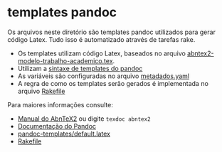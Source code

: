# templates pandoc

Os arquivos neste diretório são templates pandoc utilizados para gerar código 
Latex. Tudo isso é automatizado através de tarefas rake.

- Os templates utilizam código Latex, baseados no arquivo [abntex2-modelo-trabalho-academico.tex](https://github.com/abntex/abntex2/blob/master/doc/latex/abntex2/examples/abntex2-modelo-trabalho-academico.tex).
- Utilizam a [sintaxe de templates do pandoc](http://pandoc.org/README.html#templates)
- As variáveis são configuradas no arquivo [metadados.yaml](https://github.com/abntex/trabalho-academico-pandoc-abntex2/blob/master/metadados.yaml)
- A regra de como os templates serão gerados é implementada no arquivo [Rakefile](https://github.com/abntex/trabalho-academico-pandoc-abntex2/blob/master/Rakefile)

Para maiores informações consulte:

- [Manual do AbnTeX2](ftp://ftp.dante.de/tex-archive/macros/latex/contrib/abntex2/doc/abntex2.pdf) ou digite `texdoc abntex2`
- [Documentação do Pandoc](http://pandoc.org/README.html)
- [pandoc-templates/default.latex](https://github.com/jgm/pandoc-templates/blob/master/default.latex)
- [Rakefile](https://github.com/abntex/trabalho-academico-pandoc-abntex2/blob/master/Rakefile)

